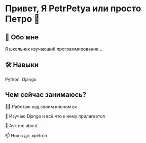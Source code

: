 
# Привет, Я PetrPetya  или просто Петро 👋  
                
## 🚀 Обо мне
Я школьник изучающий программирование...  
    
## 🛠 Навыки  
Python, Django  
    
## Чем сейчас занимаюсь?
👩‍💻 Работаю над своим клоном вк 
    
🧠 Изучаю Django и всё что к нему прилагается  
        
💬 Ask me about...  
    
📫 Ник в дс: xpetron 
    
    